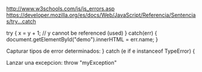 http://www.w3schools.com/js/js_errors.asp
https://developer.mozilla.org/es/docs/Web/JavaScript/Referencia/Sentencias/try...catch


try {
    x = y + 1;   // y cannot be referenced (used)
}
catch(err) {
    document.getElementById("demo").innerHTML = err.name;
}



Capturar tipos de error determinados:
} catch (e if e instanceof TypeError) {


Lanzar una excepcion:
throw "myException"
